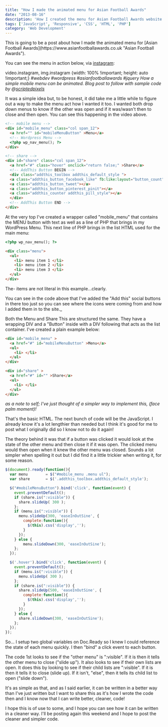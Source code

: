 ```yaml
---
title: "How I made the animated menu for Asian Football Awards"
date: "2013-08-16"
description: 'How I created the menu for Asian Football Awards website'
tags: ['JavaScript', 'Responsive', 'CSS', 'HTML', 'PHP']
category: 'Web Development'
---
```


<p class="introduction">This is going to be a post about how I made the animated menu for [Asian Football Awards](https://www.asianfootballawards.co.uk "Asian Football Awards").</p>

You can see the menu in action below, via [instagram](https://instagram.com/scriptedpixels):

video.instagram, img.instagram {width: 100% !important; height: auto !important;}
_#webdev #wordpress #asianfootballawards #jquery How a simple mobile menu can be animated. Blog post to follow with sample code by @[scriptedpixels](https://instagram.com/scriptedpixels)_

It was a simple idea but, to be honest, it did take me a little while to figure out a way to make the menu act how I wanted it too. I wanted both drop down menus to know if the other was open and if it was/wasn't then to close and then open. You can see this happening in the video above.

```html
<!-- mobile menu -->
<div id="mobile_menu" class="col span_12">
  <a href="" id="mobileMenuButton" >Menu</a>
  <!-- Wordpress Menu -->
  <?php wp_nav_menu(); ?>
</div>

<!-- share -->
<div id="share" class="col span_12">
  <a href="#" class="hover" onclick="return false;" >Share</a>
  <!-- AddThis Button BEGIN -->
  <div class="addthis_toolbox addthis_default_style ">
  <a class="addthis_button_facebook_like" fb:like:layout="button_count"></a>
  <a class="addthis_button_tweet"></a>
  <a class="addthis_button_pinterest_pinit"></a>
  <a class="addthis_counter addthis_pill_style"></a>
  </div>
  <!-- AddThis Button END -->
</div>
```

At the very top I've created a wrapper called "mobile_menu" that contains the MENU button with text as well as a line of PHP that brings in my WordPress Menu. This next line of PHP brings in the list HTML used for the main menu:

```html
<?php wp_nav_menu(); ?>

<div class="menu">
  <ul>
    <li> menu item 1 </li>
    <li> menu item 2 </li>
    <li> menu item 3 </li>
  </ul>
</div>
```

The- items are not literal in this example...clearly.

You can see in the code above that I've added the "Add this" social buttons in there too just so you can see where the icons were coming from and how I added them in to the site._

Both the Menu and Share This are structured the same. They have a wrapping DIV and a "Button" inside with a DIV following that acts as the list container. I've created a plain example below:

```html
<div id="mobile_menu" >
  <a href="#" id="mobileMenuButton" >Menu</a>
  <ul>
    <li> </li>
  </ul>
</div>

<div id="share" >
  <a href="#" id="" >Share</a>
  <ul>
    <li> </li>
  </ul>
</div>
```
_as a note to self; I've just thought of a simpler way to implement this, (face palm moment)!_

That's the basic HTML. The next bunch of code will be the JavaScript. I already know it's a lot lengthier than needed but I think it's good for me to post what I originally did so I know not to do it again!

The theory behind it was that if a button was clicked it would look at the state of the other menu and then close it if it was open. The clicked menu would then open when it knew the other menu was closed. Sounds a lot simpler when spelling it out but I did find it a little trickier when writing it, for some reason.

```js
$(document).ready(function(){
  var menu        = $("#mobile_menu .menu ul");
  var share       = $('.addthis_toolbox.addthis_default_style');

  $("#mobileMenuButton").bind('click', function(event) {
    event.preventDefault();
    if (share.is(":visible")) {
      share.slideUp( 300 );
    };
    if (menu.is(":visible")) {
      menu.slideUp(300, 'easeInOutSine', {
        complete:function(){
          $(this).css('display','');
        }
      });
    } else {
        menu.slideDown(300, 'easeInOutSine');
    };
  });

  $('.hover').bind('click', function(event) {
    event.preventDefault();
    if (menu.is(":visible")) {
      menu.slideUp( 300 );
    };
    if (share.is(":visible")) {
      share.slideUp(500, 'easeInOutSine', {
        complete:function(){
          $(this).css('display','');
        }
      });
    } else {
      share.slideDown(300, 'easeInOutSine');
    };
  });
});
```

So... I setup two global variables on Doc.Ready so I knew I could reference the state of each menu quickly. I then "bind" a click event to each button.

The code 1st looks to see if the "other menu" is ":visible". If it is then it tells the other menu to close ("slide up"). It also looks to see if their own lists are open. It does this by looking to see if their child lists are ":visible". If it is then it tells it to close (slide up). If it isn't, "else", then it tells its child list to open ("slide down").

It's as simple as that, and as I said earlier, it can be written in a better way than I've just written but I want to share this as it's how I wrote the code then and I know now that I can write better, cleaner, code!

I hope this is of use to some, and I hope you can see how it can be written in a cleaner way. I'll be posting again this weekend and I hope to post the cleaner and simpler code.
